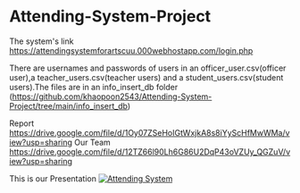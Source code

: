 # Attending-System-Project

The system's link https://attendingsystemforartscuu.000webhostapp.com/login.php

There are usernames and passwords of users in an officer_user.csv(officer user),a teacher_users.csv(teacher users) and a student_users.csv(student users).The files are in an info_insert_db folder (https://github.com/khaopoon2543/Attending-System-Project/tree/main/info_insert_db) 

Report https://drive.google.com/file/d/1Oy07ZSeHoIGtWxjkA8s8iYyScHfMwWMa/view?usp=sharing
Our Team https://drive.google.com/file/d/12TZ66l90Lh6G86U2DqP43oVZUy_QGZuV/view?usp=sharing

This is our Presentation 
[![Attending System](https://img.youtube.com/vi/kYd7jRZwj8A/0.jpg)](https://www.youtube.com/watch?v=kYd7jRZwj8A "Attending System")
